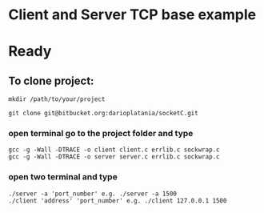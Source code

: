 # Client and Server TCP base example

# Ready

## To clone project:

```
mkdir /path/to/your/project

git clone git@bitbucket.org:darioplatania/socketC.git
```

### open terminal go to the project folder and type
```
gcc -g -Wall -DTRACE -o client client.c errlib.c sockwrap.c
gcc -g -Wall -DTRACE -o server server.c errlib.c sockwrap.c

```
### open two terminal and type
```
./server -a 'port_number' e.g. ./server -a 1500
./client 'address' 'port_number' e.g. ./client 127.0.0.1 1500
```
